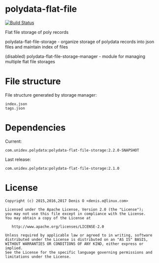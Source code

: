 # polydata-flat-file

[![Build Status](https://travis-ci.org/unidev-polydata/polydata-storage-flat-file.svg?branch=master)](https://travis-ci.org/unidev-polydata/polydata-storage-flat-file)

Flat file storage of poly records

polydata-flat-file-storage - organize storage of polydata records into json files and maintain index of files

(disabled) polydata-flat-file-storage-manager - module for managing multiple flat file storages

File structure
============

File structure generated by storage manager:
```
index.json
tags.json
```

Dependencies
============

Current:
```
com.unidev.polydata:polydata-flat-file-storage:2.2.0-SNAPSHOT
```

Last release:
```
com.unidev.polydata:polydata-flat-file-storage:2.1.0
```


License
=======
 
    Copyright (c) 2015,2016,2017 Denis O <denis.o@linux.com>
 
    Licensed under the Apache License, Version 2.0 (the "License");
    you may not use this file except in compliance with the License.
    You may obtain a copy of the License at
 
       http://www.apache.org/licenses/LICENSE-2.0
 
    Unless required by applicable law or agreed to in writing, software
    distributed under the License is distributed on an "AS IS" BASIS,
    WITHOUT WARRANTIES OR CONDITIONS OF ANY KIND, either express or implied.
    See the License for the specific language governing permissions and
    limitations under the License.
